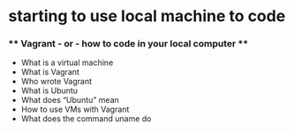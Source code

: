 # starting to use local machine to code
### ** Vagrant - or - how to code in your local computer **
* What is a virtual machine
* What is Vagrant 
* Who wrote Vagrant
* What is Ubuntu
* What does “Ubuntu” mean
* How to use VMs with Vagrant
* What does the command uname do
